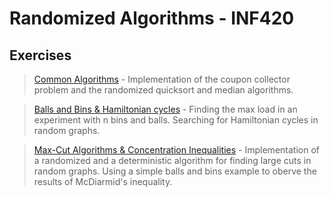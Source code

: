 # Randomized Algorithms - INF420

## Exercises

>   <a href = "https://github.com/atzel-ov/Randomized-Algorithms/tree/main/Set1">Common Algorithms</a> - Implementation of the coupon collector problem and the randomized quicksort and median algorithms.

>   <a href = "https://github.com/atzel-ov/Randomized-Algorithms/tree/main/Set2">Balls and Bins & Hamiltonian cycles</a> - Finding the max load in an experiment with n bins and balls. Searching for Hamiltonian cycles in random graphs.

>   <a href = "https://github.com/atzel-ov/Randomized-Algorithms/tree/main/Set3">Max-Cut Algorithms & Concentration Inequalities</a> - Implementation of a randomized and a deterministic algorithm for finding large cuts in random graphs. Using a simple balls and bins example to oberve the results of McDiarmid's inequality.
